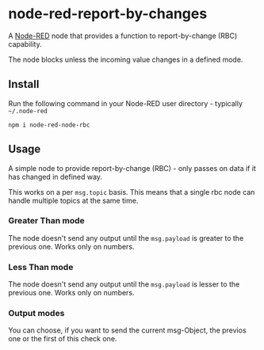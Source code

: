 node-red-report-by-changes
=================

A <a href="http://nodered.org" target="_new">Node-RED</a> node that provides
a function to report-by-change (RBC) capability.

The node blocks unless the incoming value changes in a defined mode.

Install
-------

Run the following command in your Node-RED user directory - typically `~/.node-red`

    npm i node-red-node-rbc


Usage
-----

A simple node to provide report-by-change (RBC) - only passes on data if it has changed in defined way.

This works on a per `msg.topic` basis. This means that a single rbc node can
handle multiple topics at the same time.

### Greater Than mode

The node doesn't send any output until the `msg.payload` is greater to the previous one.
Works only on numbers.

### Less Than mode

The node doesn't send any output until the `msg.payload` is lesser to the previous one.
Works only on numbers.

### Output modes

You can choose, if you want to send the current msg-Object, the previos one or the first of this check one.
